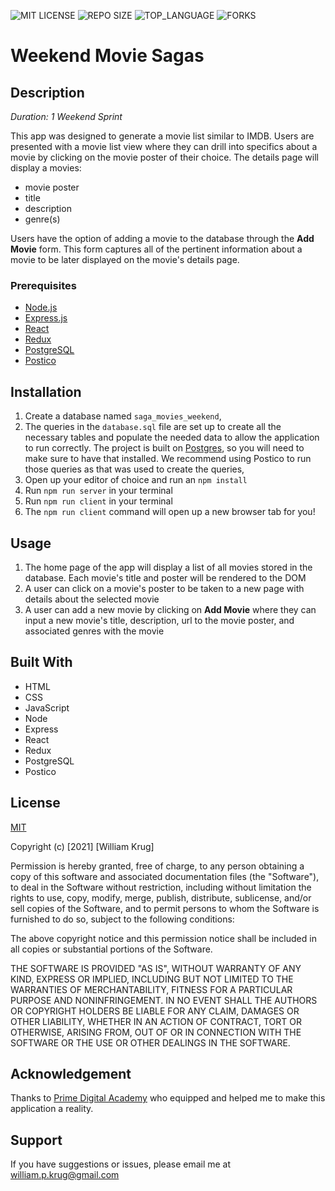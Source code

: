 ![MIT LICENSE](https://img.shields.io/github/license/William-Krug/weekend-movie-sagas.svg?style=flat-square)
![REPO SIZE](https://img.shields.io/github/repo-size/William-Krug/weekend-movie-sagas.svg?style=flat-square)
![TOP_LANGUAGE](https://img.shields.io/github/languages/top/William-Krug/weekend-movie-sagas.svg?style=flat-square)
![FORKS](https://img.shields.io/github/forks/William-Krug/weekend-movie-sagas.svg?style=social)

# Weekend Movie Sagas

## Description

_Duration: 1 Weekend Sprint_

This app was designed to generate a movie list similar to IMDB. Users are presented with a movie list view where they can drill into specifics about a movie by clicking on the movie poster of their choice. The details page will display a movies:

- movie poster
- title
- description
- genre(s)

Users have the option of adding a movie to the database through the **Add Movie** form. This form captures all of the pertinent information about a movie to be later displayed on the movie's details page.

### Prerequisites

- [Node.js](https://nodejs.org/en/)
- [Express.js](https://expressjs.com/)
- [React](https://reactjs.org/)
- [Redux](https://redux.js.org/)
- [PostgreSQL](https://www.postgresql.org)
- [Postico](https://eggerapps.at/postico/)

## Installation

1. Create a database named `saga_movies_weekend`,
2. The queries in the `database.sql` file are set up to create all the necessary tables and populate the needed data to allow the application to run correctly. The project is built on [Postgres](https://www.postgresql.org/download/), so you will need to make sure to have that installed. We recommend using Postico to run those queries as that was used to create the queries,
3. Open up your editor of choice and run an `npm install`
4. Run `npm run server` in your terminal
5. Run `npm run client` in your terminal
6. The `npm run client` command will open up a new browser tab for you!

## Usage

1. The home page of the app will display a list of all movies stored in the database. Each movie's title and poster will be rendered to the DOM
2. A user can click on a movie's poster to be taken to a new page with details about the selected movie
3. A user can add a new movie by clicking on **Add Movie** where they can input a new movie's title, description, url to the movie poster, and associated genres with the movie

## Built With

- HTML
- CSS
- JavaScript
- Node
- Express
- React
- Redux
- PostgreSQL
- Postico

## License

[MIT](https://choosealicense.com/licenses/mit/)

Copyright (c) [2021] [William Krug]

Permission is hereby granted, free of charge, to any person obtaining a copy
of this software and associated documentation files (the "Software"), to deal
in the Software without restriction, including without limitation the rights
to use, copy, modify, merge, publish, distribute, sublicense, and/or sell
copies of the Software, and to permit persons to whom the Software is
furnished to do so, subject to the following conditions:

The above copyright notice and this permission notice shall be included in all
copies or substantial portions of the Software.

THE SOFTWARE IS PROVIDED "AS IS", WITHOUT WARRANTY OF ANY KIND, EXPRESS OR
IMPLIED, INCLUDING BUT NOT LIMITED TO THE WARRANTIES OF MERCHANTABILITY,
FITNESS FOR A PARTICULAR PURPOSE AND NONINFRINGEMENT. IN NO EVENT SHALL THE
AUTHORS OR COPYRIGHT HOLDERS BE LIABLE FOR ANY CLAIM, DAMAGES OR OTHER
LIABILITY, WHETHER IN AN ACTION OF CONTRACT, TORT OR OTHERWISE, ARISING FROM,
OUT OF OR IN CONNECTION WITH THE SOFTWARE OR THE USE OR OTHER DEALINGS IN THE
SOFTWARE.

## Acknowledgement

Thanks to [Prime Digital Academy](www.primeacademy.io) who equipped and helped me to make this application a reality.

## Support

If you have suggestions or issues, please email me at [william.p.krug@gmail.com](william.p.krug@gmail.com)
